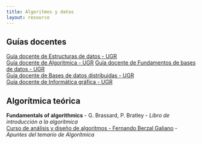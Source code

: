 ```yaml
---
title: Algoritmos y datos
layout: resource
---
```


## Guías docentes
[Guía docente de Estructuras de datos - UGR](http://grados.ugr.es/informaticaymatematicas/pages/infoacademica/guiasdocentes/201415/segundo/1semestre/estructurasdedatos/!)  
[Guía docente de Algoritmica - UGR](http://grados.ugr.es/informaticaymatematicas/pages/infoacademica/guiasdocentes/201415/segundo/2semestre/algoritmica/!)
[Guía docente de Fundamentos de bases de datos - UGR](http://grados.ugr.es/informaticaymatematicas/pages/infoacademica/guiasdocentes/201415/tercero/1semestre/fundamentosdebasesdedatosgim1415/!)  
[Guía docente de Bases de datos distribuidas - UGR](http://grados.ugr.es/informaticaymatematicas/pages/infoacademica/guiasdocentes/201415/cuarto/2semestre/basesdedatosdistribuidasgim1415/!)  
[Guía docente de Informática gráfica - UGR](http://grados.ugr.es/informaticaymatematicas/pages/infoacademica/guiasdocentes/201415/cuarto/1semestre/informaticagraficagim1415/!)  

## Algorítmica teórica
**Fundamentals of algorithmics** - G. Brassard, P. Bratley - *Libro de introducción a la algorítmica*  
[Curso de análisis y diseño de algoritmos - Fernando Berzal Galiano](http://elvex.ugr.es/decsai/algorithms/) - *Apuntes del temario de Algorítmica*
